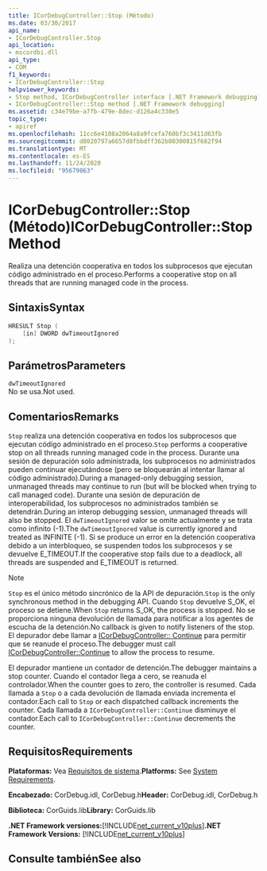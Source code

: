 ```yaml
---
title: ICorDebugController::Stop (Método)
ms.date: 03/30/2017
api_name:
- ICorDebugController.Stop
api_location:
- mscordbi.dll
api_type:
- COM
f1_keywords:
- ICorDebugController::Stop
helpviewer_keywords:
- Stop method, ICorDebugController interface [.NET Framework debugging]
- ICorDebugController::Stop method [.NET Framework debugging]
ms.assetid: c34e79be-a7fb-479e-8dec-d126a4c330e5
topic_type:
- apiref
ms.openlocfilehash: 11cc6e4108a2064a8a9fcefa760bf3c3411d63fb
ms.sourcegitcommit: d8020797a6657d0fbbdff362b80300815f682f94
ms.translationtype: MT
ms.contentlocale: es-ES
ms.lasthandoff: 11/24/2020
ms.locfileid: "95679863"
---
```

# <a name="icordebugcontrollerstop-method"></a><span data-ttu-id="94238-102">ICorDebugController::Stop (Método)</span><span class="sxs-lookup"><span data-stu-id="94238-102">ICorDebugController::Stop Method</span></span>

<span data-ttu-id="94238-103">Realiza una detención cooperativa en todos los subprocesos que ejecutan código administrado en el proceso.</span><span class="sxs-lookup"><span data-stu-id="94238-103">Performs a cooperative stop on all threads that are running managed code in the process.</span></span>  
  
## <a name="syntax"></a><span data-ttu-id="94238-104">Sintaxis</span><span class="sxs-lookup"><span data-stu-id="94238-104">Syntax</span></span>  
  
```cpp  
HRESULT Stop (  
    [in] DWORD dwTimeoutIgnored  
);  
```  
  
## <a name="parameters"></a><span data-ttu-id="94238-105">Parámetros</span><span class="sxs-lookup"><span data-stu-id="94238-105">Parameters</span></span>  

 `dwTimeoutIgnored`  
 <span data-ttu-id="94238-106">No se usa.</span><span class="sxs-lookup"><span data-stu-id="94238-106">Not used.</span></span>  
  
## <a name="remarks"></a><span data-ttu-id="94238-107">Comentarios</span><span class="sxs-lookup"><span data-stu-id="94238-107">Remarks</span></span>  

 <span data-ttu-id="94238-108">`Stop` realiza una detención cooperativa en todos los subprocesos que ejecutan código administrado en el proceso.</span><span class="sxs-lookup"><span data-stu-id="94238-108">`Stop` performs a cooperative stop on all threads running managed code in the process.</span></span> <span data-ttu-id="94238-109">Durante una sesión de depuración solo administrada, los subprocesos no administrados pueden continuar ejecutándose (pero se bloquearán al intentar llamar al código administrado).</span><span class="sxs-lookup"><span data-stu-id="94238-109">During a managed-only debugging session, unmanaged threads may continue to run (but will be blocked when trying to call managed code).</span></span> <span data-ttu-id="94238-110">Durante una sesión de depuración de interoperabilidad, los subprocesos no administrados también se detendrán.</span><span class="sxs-lookup"><span data-stu-id="94238-110">During an interop debugging session, unmanaged threads will also be stopped.</span></span> <span data-ttu-id="94238-111">El `dwTimeoutIgnored` valor se omite actualmente y se trata como infinito (-1).</span><span class="sxs-lookup"><span data-stu-id="94238-111">The `dwTimeoutIgnored` value is currently ignored and treated as INFINITE (-1).</span></span> <span data-ttu-id="94238-112">Si se produce un error en la detención cooperativa debido a un interbloqueo, se suspenden todos los subprocesos y se devuelve E_TIMEOUT.</span><span class="sxs-lookup"><span data-stu-id="94238-112">If the cooperative stop fails due to a deadlock, all threads are suspended and E_TIMEOUT is returned.</span></span>  
  
> [!NOTE]
> <span data-ttu-id="94238-113">`Stop` es el único método sincrónico de la API de depuración.</span><span class="sxs-lookup"><span data-stu-id="94238-113">`Stop` is the only synchronous method in the debugging API.</span></span> <span data-ttu-id="94238-114">Cuando `Stop` devuelve S_OK, el proceso se detiene.</span><span class="sxs-lookup"><span data-stu-id="94238-114">When `Stop` returns S_OK, the process is stopped.</span></span> <span data-ttu-id="94238-115">No se proporciona ninguna devolución de llamada para notificar a los agentes de escucha de la detención.</span><span class="sxs-lookup"><span data-stu-id="94238-115">No callback is given to notify listeners of the stop.</span></span> <span data-ttu-id="94238-116">El depurador debe llamar a [ICorDebugController:: Continue](icordebugcontroller-continue-method.md) para permitir que se reanude el proceso.</span><span class="sxs-lookup"><span data-stu-id="94238-116">The debugger must call [ICorDebugController::Continue](icordebugcontroller-continue-method.md) to allow the process to resume.</span></span>  
  
 <span data-ttu-id="94238-117">El depurador mantiene un contador de detención.</span><span class="sxs-lookup"><span data-stu-id="94238-117">The debugger maintains a stop counter.</span></span> <span data-ttu-id="94238-118">Cuando el contador llega a cero, se reanuda el controlador.</span><span class="sxs-lookup"><span data-stu-id="94238-118">When the counter goes to zero, the controller is resumed.</span></span> <span data-ttu-id="94238-119">Cada llamada a `Stop` o a cada devolución de llamada enviada incrementa el contador.</span><span class="sxs-lookup"><span data-stu-id="94238-119">Each call to `Stop` or each dispatched callback increments the counter.</span></span> <span data-ttu-id="94238-120">Cada llamada a `ICorDebugController::Continue` disminuye el contador.</span><span class="sxs-lookup"><span data-stu-id="94238-120">Each call to `ICorDebugController::Continue` decrements the counter.</span></span>  
  
## <a name="requirements"></a><span data-ttu-id="94238-121">Requisitos</span><span class="sxs-lookup"><span data-stu-id="94238-121">Requirements</span></span>  

 <span data-ttu-id="94238-122">**Plataformas:** Vea [Requisitos de sistema](../../get-started/system-requirements.md).</span><span class="sxs-lookup"><span data-stu-id="94238-122">**Platforms:** See [System Requirements](../../get-started/system-requirements.md).</span></span>  
  
 <span data-ttu-id="94238-123">**Encabezado:** CorDebug.idl, CorDebug.h</span><span class="sxs-lookup"><span data-stu-id="94238-123">**Header:** CorDebug.idl, CorDebug.h</span></span>  
  
 <span data-ttu-id="94238-124">**Biblioteca:** CorGuids.lib</span><span class="sxs-lookup"><span data-stu-id="94238-124">**Library:** CorGuids.lib</span></span>  
  
 <span data-ttu-id="94238-125">**.NET Framework versiones:**[!INCLUDE[net_current_v10plus](../../../../includes/net-current-v10plus-md.md)]</span><span class="sxs-lookup"><span data-stu-id="94238-125">**.NET Framework Versions:** [!INCLUDE[net_current_v10plus](../../../../includes/net-current-v10plus-md.md)]</span></span>  
  
## <a name="see-also"></a><span data-ttu-id="94238-126">Consulte también</span><span class="sxs-lookup"><span data-stu-id="94238-126">See also</span></span>
